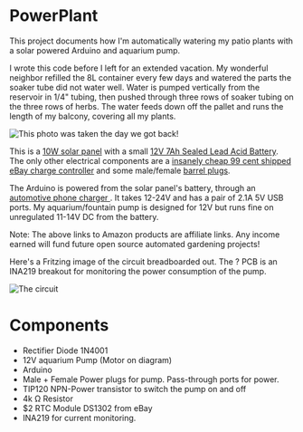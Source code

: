 PowerPlant
==========

This project documents how I'm automatically watering my patio plants with a solar powered Arduino and aquarium pump.

I wrote this code before I left for an extended vacation. My wonderful neighbor refilled the 8L container every few days and watered the parts the soaker tube did not water well. Water is pumped vertically from the reservoir in 1/4" tubing, then pushed through three rows of soaker tubing on the three rows of herbs. The water feeds down off the pallet and runs the length of my balcony, covering all my plants.

![This photo was taken the day we got back!](http://i.imgur.com/HziK3qG.png)

This is a [10W solar panel]("http://www.amazon.com/gp/product/B007YT5XCA/ref=as_li_ss_tl?ie=UTF8&camp=1789&creative=390957&creativeASIN=B007YT5XCA&linkCode=as2&tag=12vdcs-20) with a small [12V 7Ah Sealed Lead Acid Battery](http://www.amazon.com/gp/product/B003GXP10W/ref=as_li_ss_tl?ie=UTF8&camp=1789&creative=390957&creativeASIN=B003GXP10W&linkCode=as2&tag=12vdcs-20). The only other electrical components are a [insanely cheap 99 cent shipped eBay charge controller](http://www.ebay.com/itm/10A-Solar-Charge-Controller-Regulator-12V-24V-Autoswitch-100W-Solar-Panel-10A-/111262571836?pt=LH_DefaultDomain_0&hash=item19e7c41d3c) and some male/female [barrel plugs](http://www.amazon.com/gp/product/B002QWNZHU/ref=as_li_ss_tl?ie=UTF8&camp=1789&creative=390957&creativeASIN=B002QWNZHU&linkCode=as2&tag=12vdcs-20).


The Arduino is powered from the solar panel's battery, through an [automotive phone charger ](http://www.amazon.com/gp/product/B0088U4YAG/ref=as_li_ss_tl?ie=UTF8&camp=1789&creative=390957&creativeASIN=B0088U4YAG&linkCode=as2&tag=12vdcs-20). It takes 12-24V and has a pair of 2.1A 5V USB ports. My aquarium/fountain pump is designed for 12V but runs fine on unregulated 11-14V DC from the  battery.

Note: The above links to Amazon products are affiliate links. Any income earned will fund future open source automated gardening projects!

Here's a Fritzing image of the circuit breadboarded out. The ? PCB is an INA219 breakout for monitoring the power consumption of the pump.

![The circuit](http://i.imgur.com/zYkL1aL.png)



Components
=================

* Rectifier Diode 1N4001
* 12V aquarium Pump (Motor on diagram)
* Arduino
* Male + Female Power plugs for pump. Pass-through ports for power. 
* TIP120	NPN-Power transistor to switch the pump on and off
* 4k Ω Resistor
* $2 RTC Module DS1302 from eBay
* INA219 for current monitoring.
